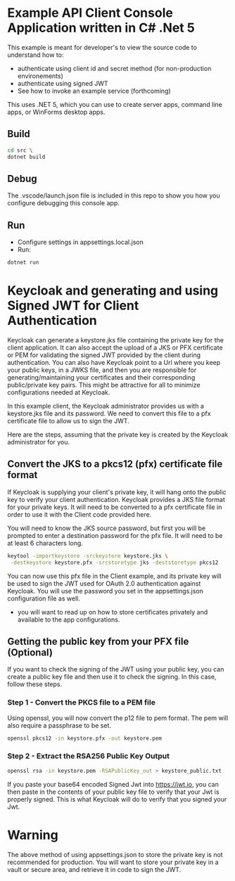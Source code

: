 # Example API Client Console Application written in C# .Net 5

This example is meant for developer's to view the source code to understand how to:

- authenticate using client id and secret method (for non-production environements)
- authenticate using signed JWT
- See how to invoke an example service   (forthcoming)

This uses .NET 5, which you can use to create server apps, command line apps, or WinForms desktop apps.

## Build

```bash
cd src \
dotnet build
```

## Debug

The .vscode/launch.json file is included in this repo to show you how you configure debugging
this console app.

## Run

- Configure settings in appsettings.local.json
- Run:

```bash
dotnet run
```

# Keycloak and generating and using Signed JWT for Client Authentication

Keycloak can generate a keystore.jks file containing the private key for the client application.
It can also accept the upload of a JKS or PFX certificate or PEM for validating the signed JWT provided by the client during authentication. You can also have Keycloak point to a Url where you keep your public keys, in a JWKS file, and then you are responsible for generating/maintaining your certificates and their corresponding public/private key pairs.  This might be attractive for all to minimize configurations needed at Keycloak.


In this example client, the Keycloak administrator provides us with a keystore.jks file and its password.  We need to convert this file to a pfx certificate file to allow us to sign the JWT.

Here are the steps, assuming that the private key is created by the Keycloak administrator for you.

## Convert the JKS to a pkcs12 (pfx) certificate file format

If Keycloak is supplying your client's private key, it will hang onto the public key to verify your client authentication. Keycloak provides a JKS file format for your private keys. It will need to be converted to a pfx certificate file in order to use it with the Client code provided here.  

You will need to know the JKS source password, but first you will be prompted to enter a destination password for the pfx file. It will need to be at least 6 characters long.  

```bash
keytool -importkeystore -srckeystore keystore.jks \
 -destkeystore keystore.pfx -srcstoretype jks -deststoretype pkcs12
```

You can now use this pfx file in the Client example, and its private key will be used to sign the JWT
used for OAuth 2.0 authentication against Keycloak. You will use the password you set in the appsettings.json configuration file as well.

- you will want to read up on how to store certificates privately and available to the app configurations.

## Getting the public key from your PFX file (Optional)

If you want to check the signing of the JWT using your public key, you can create a public key file and then use it to check the signing.  In this case, follow these steps.

### Step 1 - Convert the PKCS file to a PEM file

Using openssl, you will now convert the p12 file to pem format. The pem will also require a passphrase to be set.

```bash
openssl pkcs12 -in keystore.pfx -out keystore.pem
```

### Step 2 - Extract the RSA256 Public Key Output
```bash
openssl rsa -in keystore.pem -RSAPublicKey_out > keystore_public.txt
```

If you paste your base64 encoded Signed Jwt into https://jwt.io, you can then paste in the contents of your public key file to verify that your Jwt is properly signed. This is what Keycloak will do to verify that you signed your Jwt.

# Warning

The above method of using appsettings.json to store the private key is not recommended for production.
You will want to store your private key in a vault or secure area, and retrieve it in code to sign the JWT.







